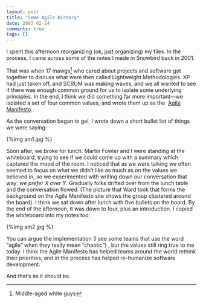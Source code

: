 ```yaml
---
layout: post
title: "Some Agile History"
date: 2007-02-24
comments: true
tags: []
---
```


I spent this afternoon reorganizing (ok, just organizing) my files. In
the process, I came across some of the notes I made in Snowbird back
in 2001.

That was when 17 mawgs[^1] who cared about projects and software got
together to discuss what were then called Lightweight
Methodologies. XP had just taken off, and SCRUM was making waves, and
we all wanted to see if there was enough common ground for us to
isolate some underlying principles. In the end, I think we did
something far more important—we isolated a set of four common values,
and wrote them up as the 
[Agile Manifesto</a>.](http://agilemanifesto.org).

As the conversation began to gel, I wrote down a short bullet list of
things we were saying:

{%img am1.jpg %}

Soon after, we broke for lunch. Martin Fowler and I were standing at
the whiteboard, trying to see if we could come up with a summary which
captured the mood of the room. I noticed that as we were talking we
often seemed to focus on what we didn’t like as much as on the values
we believed in, so we experimented with writing down our conversation
that way: _we prefer X over Y_. Gradually folks drifted over from the
lunch table and the conversation flowed. (The picture that Ward took
that forms the background on the Agile Manifesto site shows the group
clustered around the board). I think we sat down after lunch with five
bullets on the board. By the end of the afternoon, it was down to
four, plus an introduction. I copied the whiteboard into my notes too:

{%img am2.jpg %}

You can argue the implementation (I see some teams that use the word
“agile” when they really mean “chaotic”) , but the values still ring
true to me today. I think the Agile Manifesto has helped teams around
the world rethink their priorities, and in the process has helped
re-humanize software development.

And that’s as it should be.


[^1]:
    Middle-aged white guys

